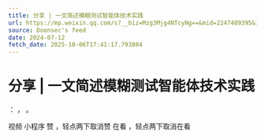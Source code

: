 ```yaml
---
title: 分享 | 一文简述模糊测试智能体技术实践
url: https://mp.weixin.qq.com/s?__biz=Mzg3Mjg4NTcyNg==&mid=2247489395&idx=1&sn=cded203922761584070bc2e3e5599586
source: Doonsec's feed
date: 2024-07-12
fetch_date: 2025-10-06T17:41:17.793804
---
```


# 分享 | 一文简述模糊测试智能体技术实践

：
，
。

视频
小程序
赞
，轻点两下取消赞
在看
，轻点两下取消在看